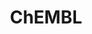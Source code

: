 ---
bigquery: https://console.cloud.google.com/bigquery?p=patents-public-data&d=ebi_chembl&page=dataset
citation: '"The ChEMBL database in 2017." Anna Gaulton, Anne Hersey, Michał Nowotka,
  A Patrícia Bento, Jon Chambers, David Mendez, Prudence Mutowo, Francis Atkinson,
  Louisa J Bellis, Elena Cibrián-Uhalte, Mark Davies, Nathan Dedman, Anneli Karlsson,
  María Paula Magariños, John P Overington, George Papadatos, Ines Smit, Andrew R
  Leach Nucleic acids Research (2017) 45 (Database Issue), D945-D954'
contributors: European Bioinformatics Institute
cost: None
description: ChEMBL Data is a manually curated database of small molecules used in
  drug discovery, including information about existing patented drugs.
documentation: 'schema: https://www.ebi.ac.uk/chembl/db_schema


  '
last_edit: 04/06/2022, 13:44:31
location: https://console.cloud.google.com/marketplace/product/google_patents_public_datasets/chembl
maintained_by: EMBL-EBI, an outstation of European Molecular Biology Laboratory
related_publications: '

  ChEMBL: towards direct deposition of bioassay data.


  Mendez D, Gaulton A, Bento AP, Chambers J, De Veij M, Félix E, Magariños MP, Mosquera
  JF, Mutowo P, Nowotka M, Gordillo-Marañón M, Hunter F, Junco L, Mugumbate G, Rodriguez-Lopez
  M, Atkinson F, Bosc N, Radoux CJ, Segura-Cabrera A, Hersey A, Leach AR.


  — Nucleic Acids Res. 2019; 47(D1):D930-D940. doi: 10.1093/nar/gky1075

  '
schema_fields:
- bao_endpoint
- assay_organism
- tbl
- result_flag
- level2_description
- db_version
- assay_subcellular_fraction
- level1
- ingredient
- indref_id
- subgroup
- pchembl_value
- cell_ontology_id
- efo_term
- withdrawn_reason
- frac_class_id
- natural_product
- l5
- actsm_id
- hbd_lipinski
- lle
- parent_molregno
- standard_text_value
- nda_type
- num_alerts
- domain_id
- predbind_id
- class_type
- sequence
- applicant_full_name
- standard_relation
- ref_type
- ddd_value
- mc_organism
- ddd_admr
- data_validity_comment
- bao_format
- title
- sequence_md5sum
- journal
- ad_type
- caloha_id
- mol_hrac_id
- version
- src_short_name
- alert_set_id
- alogp
- component_type
- standard_value
- assay_tax_id
- oral
- first_page
- entity_type
- bao_id
- compound_key
- warning_description
- relation
- qed_weighted
- usan_substem
- action_type
- activity_comment
- normal_range_max
- rtb
- level4_description
- formulation_id
- relationship
- ap_id
- published_type
- standard_upper_value
- met_id
- aidx
- warning_id
- homologue
- compound_name
- active_molregno
- pref_name
- src_description
- label
- bto_id
- qudt_units
- l3
- uo_units
- binding_site_comment
- protein_class_synonym
- priority
- source_domain_id
- cell_name
- heavy_atoms
- mechanism_of_action
- protein_class_id
- creation_date
- enzyme_name
- l4
- published_relation
- smid
- sitecomp_id
- mec_id
- cx_most_apka
- hba_lipinski
- level1_description
- max_phase_for_ind
- assay_source
- pubmed_id
- patent_expire_date
- acd_logp
- le
- l6
- prod_pat_id
- clo_id
- l1
- log_id
- comp_class_id
- type
- stem_class
- variant_id
- source
- ddd_comment
- parent_id
- who_name
- alert_name
- component_synonym
- tissue_id
- irac_code
- domain_name
- trade_name
- mc_target_name
- compsyn_id
- organism
- l2
- pathway_id
- protclasssyn_id
- ridx
- standard_inchi
- parent_type
- enzyme_tid
- related_tid
- stat
- standard_inchi_key
- substrate_record_id
- upper_value
- class_level
- drug_product_flag
- warning_country
- curated_by
- db_source
- canonical_smiles
- drug_substance_flag
- target_type
- molregno
- full_mwt
- abstract
- major_class
- confidence_score
- confidence
- published_value
- domain_description
- ro3_pass
- standard_type
- set_name
- molsyn_id
- acd_most_bpka
- protein_class_desc
- bei
- std_act_id
- warning_class
- target_desc
- assay_id
- assay_category
- warnref_id
- company
- withdrawn_class
- mol_frac_id
- mutation
- text_value
- disease_efficacy
- cell_source_tissue
- updated_by
- mw_freebase
- acd_logd
- met_conversion
- assay_test_type
- last_page
- aspect
- downgraded
- mecref_id
- efo_id
- psa
- product_id
- withdrawn_year
- cell_id
- previous_company
- orig_description
- activity_count
- curation_comment
- comments
- mechanism_comment
- availability_type
- syn_type
- record_id
- research_stem
- cl_lincs_id
- assay_tissue
- mc_target_accession
- go_id
- num_ro5_violations
- path
- black_box_warning
- l7
- comp_go_id
- usan_stem
- cell_description
- helm_notation
- num_lipinski_ro5_violations
- withdrawn_flag
- topical
- mol_irac_id
- inorganic_flag
- tid_fixed
- doi
- site_id
- patent_no
- src_compound_id
- annotation
- mesh_heading
- end_position
- targrel_id
- toid
- dosage_form
- mw_monoisotopic
- indication_class
- tid
- name
- irac_class_id
- aromatic_rings
- drug_record_id
- target_mapping
- selectivity_comment
- year
- chirality
- compd_id
- active_ingredient
- hba
- frac_code
- assay_desc
- oc_id
- parameter_type
- chembl_id
- job_id
- cx_logp
- level2
- metabolite_record_id
- prediction_method
- usan_year
- usan_stem_definition
- accession
- value
- dosed_ingredient
- ddd_id
- hbd
- doc_id
- molfile
- l8
- assay_strain
- atc_code
- relationship_desc
- parent_go_id
- assay_type
- direct_interaction
- first_approval
- acd_most_apka
- stem
- standard_flag
- parameter_value
- molecular_mechanism
- innovator_company
- src_assay_id
- res_stem_id
- level3
- publication_number
- prodrug
- strength
- updated_on
- cell_source_organism
- mesh_id
- molecule_type
- first_in_class
- patent_use_code
- approval_date
- ref_id
- assay_cell_type
- patent_id
- route
- definition
- published_units
- withdrawn_country
- submission_date
- usan_stem_id
- start_position
- metref_id
- parenteral
- who_extra
- pathway_key
- warning_type
- potential_duplicate
- full_molformula
- assay_param_id
- mc_target_type
- cidx
- country
- polymer_flag
- chebi_par_id
- issue
- hrac_code
- entity_id
- alert_id
- doc_type
- rgid
- synonyms
- uberon_id
- structure_type
- site_residues
- co_stem_id
- domain_type
- warning_year
- units
- cellosaurus_id
- level4
- cx_logd
- targcomp_id
- cpd_str_alert_id
- component_id
- molecular_species
- mol_atc_id
- activity_id
- cell_source_tax_id
- standard_units
- authors
- cx_most_bpka
- description
- hrac_class_id
- volume
- sei
- isoform
- ass_cls_map_id
- tax_id
- level3_description
- ref_url
- met_comment
- max_phase
- short_name
- species_group_flag
- therapeutic_flag
- normal_range_min
- smarts
- delist_flag
- relationship_type
- level5
- mc_tax_id
- drugind_id
- as_id
- site_name
- idx
- status
- assay_class_id
- biocomp_id
- last_active
- ddd_units
- src_id
shortname: chembl
tags:
- biotechnology
- health
- chemical
- bioinformatics
- medical
terms_of_use: CC BY-SA 3.0
title: ChEMBL
uuid: e232a192-965c-4ec9-904c-155b6dfe56c5
---